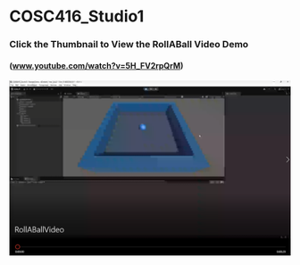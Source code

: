 # COSC416_Studio1

### Click the Thumbnail to View the RollABall Video Demo
#### (www.youtube.com/watch?v=5H_FV2rpQrM)

[![RollABallVideo](VideoDemo/thumbnail.png)](https://www.youtube.com/watch?v=5H_FV2rpQrM)